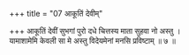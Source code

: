 +++
title = "07 आकूतिं देवीम्"

+++
आकूतिं देवीं सुभगां पुरो दधे चित्तस्य माता सुहवा नो अस्तु ।  
यामाशामेमि केवली सा मे अस्तु विदेयमेनां मनसि प्रविष्टाम् ॥ ७ ॥